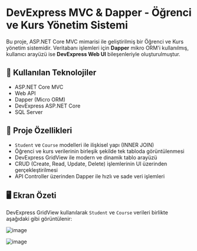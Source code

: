 # DevExpress MVC & Dapper - Öğrenci ve Kurs Yönetim Sistemi

Bu proje, ASP.NET Core MVC mimarisi ile geliştirilmiş bir Öğrenci ve Kurs yönetim sistemidir. Veritabanı işlemleri için **Dapper** mikro ORM'i kullanılmış, kullanıcı arayüzü ise **DevExpress Web UI** bileşenleriyle oluşturulmuştur.

## 🔧 Kullanılan Teknolojiler

- ASP.NET Core MVC
- Web API
- Dapper (Micro ORM)
- DevExpress ASP.NET Core
- SQL Server

## 📌 Proje Özellikleri

- `Student` ve `Course` modelleri ile ilişkisel yapı (INNER JOIN)
- Öğrenci ve kurs verilerinin birleşik şekilde tek tabloda görüntülenmesi
- DevExpress GridView ile modern ve dinamik tablo arayüzü
- CRUD (Create, Read, Update, Delete) işlemlerinin UI üzerinden gerçekleştirilmesi
- API Controller üzerinden Dapper ile hızlı ve sade veri işlemleri

## 🖥️ Ekran Özeti

DevExpress GridView kullanılarak `Student` ve `Course` verileri birlikte aşağıdaki gibi görüntülenir:

![image](https://github.com/user-attachments/assets/fa231001-39e5-428a-a745-f706dbd4f2df)


![image](https://github.com/user-attachments/assets/90dc84fc-024b-4b08-82a1-bdd3f3864e29)

